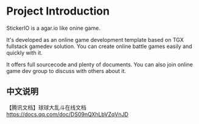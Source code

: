 # Project Introduction

StickerIO is a agar.io like onine game.

It's developed as an online game development template based on TGX fullstack gamedev solution. You can create online battle games easily and quickly with it.

It offers full sourcecode and plenty of documents.
You can also join online game dev group to discuss with others about it.

## 中文说明

【腾讯文档】球球大乱斗在线文档
https://docs.qq.com/doc/DS09nQXhLbVZqVnJD